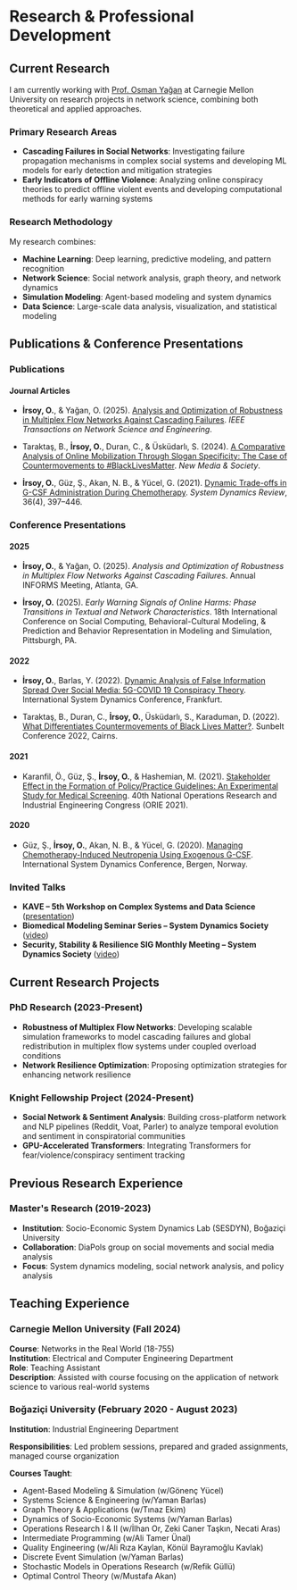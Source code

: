 # Research & Professional Development

## Current Research

I am currently working with [Prof. Osman Yağan](http://users.ece.cmu.edu/~oyagan/) at Carnegie Mellon University on research projects in network science, combining both theoretical and applied approaches.

### Primary Research Areas
- **Cascading Failures in Social Networks**: Investigating failure propagation mechanisms in complex social systems and developing ML models for early detection and mitigation strategies
- **Early Indicators of Offline Violence**: Analyzing online conspiracy theories to predict offline violent events and developing computational methods for early warning systems

### Research Methodology
My research combines:
- **Machine Learning**: Deep learning, predictive modeling, and pattern recognition
- **Network Science**: Social network analysis, graph theory, and network dynamics
- **Simulation Modeling**: Agent-based modeling and system dynamics
- **Data Science**: Large-scale data analysis, visualization, and statistical modeling

## Publications & Conference Presentations

### Publications

#### Journal Articles
- **İrsoy, O.**, & Yağan, O. (2025). [Analysis and Optimization of Robustness in Multiplex Flow Networks Against Cascading Failures](https://ieeexplore.ieee.org/document/XXXXXXX). *IEEE Transactions on Network Science and Engineering*.

- Taraktaş, B., **İrsoy, O.**, Duran, C., & Üsküdarlı, S. (2024). [A Comparative Analysis of Online Mobilization Through Slogan Specificity: The Case of Countermovements to #BlackLivesMatter](https://journals.sagepub.com/doi/10.1177/14614448241234567). *New Media & Society*.

- **İrsoy, O.**, Güz, Ş., Akan, N. B., & Yücel, G. (2021). [Dynamic Trade-offs in G-CSF Administration During Chemotherapy](https://onlinelibrary.wiley.com/doi/abs/10.1002/sdr.1671). *System Dynamics Review*, 36(4), 397–446.

### Conference Presentations

#### 2025
- **İrsoy, O.**, & Yağan, O. (2025). *Analysis and Optimization of Robustness in Multiplex Flow Networks Against Cascading Failures*. Annual INFORMS Meeting, Atlanta, GA.

- **İrsoy, O.** (2025). *Early Warning Signals of Online Harms: Phase Transitions in Textual and Network Characteristics*. 18th International Conference on Social Computing, Behavioral-Cultural Modeling, & Prediction and Behavior Representation in Modeling and Simulation, Pittsburgh, PA.

#### 2022
- **İrsoy, O.**, Barlas, Y. (2022). [Dynamic Analysis of False Information Spread Over Social Media: 5G-COVID 19 Conspiracy Theory](https://systemdynamics.org/conference-schedule/). International System Dynamics Conference, Frankfurt.

- Taraktaş, B., Duran, C., **İrsoy, O.**, Üsküdarlı, S., Karaduman, D. (2022). [What Differentiates Countermovements of Black Lives Matter?](https://static1.squarespace.com/static/60c9503dcaf858285d42c5e1/t/62c2cd15edc7b10960759459/1656933654669/sunbelt_2022_agenda_FINAL.pdf). Sunbelt Conference 2022, Cairns.

#### 2021
- Karanfil, Ö., Güz, Ş., **İrsoy, O.**, & Hashemian, M. (2021). [Stakeholder Effect in the Formation of Policy/Practice Guidelines: An Experimental Study for Medical Screening](https://www.yaem2021.org/static/Yaem2021_BildiriKitabi.pdf). 40th National Operations Research and Industrial Engineering Congress (ORIE 2021).

#### 2020
- Güz, Ş., **İrsoy, O.**, Akan, N. B., & Yücel, G. (2020). [Managing Chemotherapy-Induced Neutropenia Using Exogenous G-CSF](https://proceedings.systemdynamics.org/2020/papers/P1152.pdf). International System Dynamics Conference, Bergen, Norway.

### Invited Talks
- **KAVE – 5th Workshop on Complex Systems and Data Science** ([presentation](https://uzay00.github.io/kahve/calistay/))
- **Biomedical Modeling Seminar Series – System Dynamics Society** ([video](https://systemdynamics.org/system-dynamics-biomedical-modeling/))
- **Security, Stability & Resilience SIG Monthly Meeting – System Dynamics Society** ([video](https://www.youtube.com/watch?v=13XmXhQ8wTU))

## Current Research Projects

### PhD Research (2023-Present)
- **Robustness of Multiplex Flow Networks**: Developing scalable simulation frameworks to model cascading failures and global redistribution in multiplex flow systems under coupled overload conditions
- **Network Resilience Optimization**: Proposing optimization strategies for enhancing network resilience

### Knight Fellowship Project (2024-Present)
- **Social Network & Sentiment Analysis**: Building cross-platform network and NLP pipelines (Reddit, Voat, Parler) to analyze temporal evolution and sentiment in conspiratorial communities
- **GPU-Accelerated Transformers**: Integrating Transformers for fear/violence/conspiracy sentiment tracking

## Previous Research Experience

### Master's Research (2019-2023)
- **Institution**: Socio-Economic System Dynamics Lab (SESDYN), Boğaziçi University
- **Collaboration**: DiaPols group on social movements and social media analysis
- **Focus**: System dynamics modeling, social network analysis, and policy analysis

## Teaching Experience

### Carnegie Mellon University (Fall 2024)
**Course**: Networks in the Real World (18-755)  
**Institution**: Electrical and Computer Engineering Department  
**Role**: Teaching Assistant  
**Description**: Assisted with course focusing on the application of network science to various real-world systems

### Boğaziçi University (February 2020 - August 2023)
**Institution**: Industrial Engineering Department

**Responsibilities**: Led problem sessions, prepared and graded assignments, managed course organization

**Courses Taught**:
- Agent-Based Modeling & Simulation (w/Gönenç Yücel)
- Systems Science & Engineering (w/Yaman Barlas)
- Graph Theory & Applications (w/Tınaz Ekim)
- Dynamics of Socio-Economic Systems (w/Yaman Barlas)
- Operations Research I & II (w/İlhan Or, Zeki Caner Taşkın, Necati Aras)
- Intermediate Programming (w/Ali Tamer Ünal)
- Quality Engineering (w/Ali Rıza Kaylan, Könül Bayramoğlu Kavlak)
- Discrete Event Simulation (w/Yaman Barlas)
- Stochastic Models in Operations Research (w/Refik Güllü)
- Optimal Control Theory (w/Mustafa Akan)


